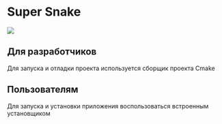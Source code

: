# Super Snake
![](https://firebasestorage.googleapis.com/v0/b/chatix-5b7c4.appspot.com/o/images%2F-PPwgqzlEmc.jpg?alt=media&token=309b41cd-f9bc-4330-805b-5fea2c9d0f8a)
## Для разработчиков 
Для запуска и отладки проекта используется сборщик проекта Cmake
## Пользователям 
Для запуска и установки приложения воспользоваться встроенным установщиком

